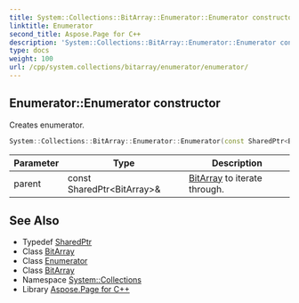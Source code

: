 ```yaml
---
title: System::Collections::BitArray::Enumerator::Enumerator constructor
linktitle: Enumerator
second_title: Aspose.Page for C++
description: 'System::Collections::BitArray::Enumerator::Enumerator constructor. Creates enumerator in C++.'
type: docs
weight: 100
url: /cpp/system.collections/bitarray/enumerator/enumerator/
---
```

## Enumerator::Enumerator constructor


Creates enumerator.

```cpp
System::Collections::BitArray::Enumerator::Enumerator(const SharedPtr<BitArray> &parent)
```


| Parameter | Type | Description |
| --- | --- | --- |
| parent | const SharedPtr\<BitArray\>\& | [BitArray](../../) to iterate through. |

## See Also

* Typedef [SharedPtr](../../../../system/sharedptr/)
* Class [BitArray](../../)
* Class [Enumerator](../)
* Class [BitArray](../../)
* Namespace [System::Collections](../../../)
* Library [Aspose.Page for C++](../../../../)
